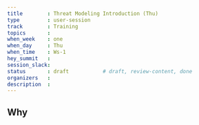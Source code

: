 ```yaml
---
title        : Threat Modeling Introduction (Thu)
type         : user-session
track        : Training
topics       : 
when_week    : one
when_day     : Thu
when_time    : Ws-1
hey_summit   :
session_slack:
status       : draft           # draft, review-content, done
organizers   :
description  : 
---
```


## Why

<!--Add intro-->
